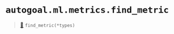 # `autogoal.ml.metrics.find_metric`

> [📝](/usr/lib/python3/dist-packages/autogoal/ml/metrics.py#L16)
> `find_metric(*types)`

